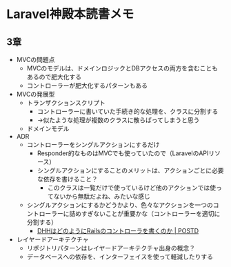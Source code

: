 # Laravel神殿本読書メモ

## 3章

- MVCの問題点
  - MVCのモデルは、ドメインロジックとDBアクセスの両方を含むこともあるので肥大化する
  - コントローラーが肥大化するパターンもある
- MVCの発展型
  - トランザクションスクリプト
    - コントローラーに書いていた手続き的な処理を、クラスに分割する
    - →似たような処理が複数のクラスに散らばってしまうと思う
  - ドメインモデル
- ADR
  - コントローラーをシングルアクションにするだけ
    - Responder的なものはMVCでも使っていたので（LaravelのAPIリソース）
    - シングルアクションにすることのメリットは、アクションごとに必要な依存を書けること？
      - このクラスは一覧だけで使っているけど他のアクションでは使ってないから無駄だよね、みたいな感じ
  - シングルアクションにするかどうかより、色々なアクションを一つのコントローラーに詰めすぎないことが重要かな（コントローラーを適切に分割する）
    - [DHHはどのようにRailsのコントローラを書くのか | POSTD](https://postd.cc/how-dhh-organizes-his-rails-controllers/)
- レイヤードアーキテクチャ
  - リポジトリパターンはレイヤードアーキテクチャ出身の概念？
  - データベースへの依存を、インターフェイスを使って軽減したりする
